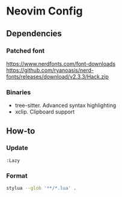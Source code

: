 
# Neovim Config

## Dependencies

### Patched font

https://www.nerdfonts.com/font-downloads
https://github.com/ryanoasis/nerd-fonts/releases/download/v2.3.3/Hack.zip

### Binaries

- tree-sitter. Advanced syntax highlighting
- xclip. Clipboard support

## How-to

### Update

```vim
:Lazy
```

### Format

```bash
stylua --glob '**/*.lua' .
```
